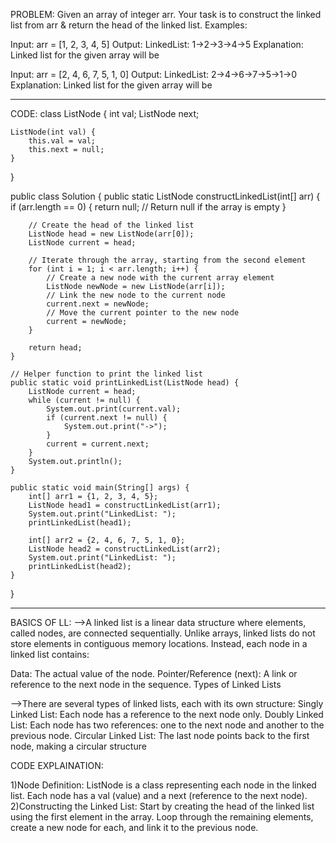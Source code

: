 PROBLEM:
Given an array of integer arr. Your task is to construct the linked list from arr & return the head of the linked list.
Examples:

Input: arr = [1, 2, 3, 4, 5]
Output: LinkedList: 1->2->3->4->5
Explanation: Linked list for the given array will be

Input: arr = [2, 4, 6, 7, 5, 1, 0]
Output: LinkedList: 2->4->6->7->5->1->0
Explanation: Linked list for the given array will be

__________________________________________________________________________________________________________________________
CODE:
class ListNode {
    int val;
    ListNode next;

    ListNode(int val) {
        this.val = val;
        this.next = null;
    }
}

public class Solution {
    public static ListNode constructLinkedList(int[] arr) {
        if (arr.length == 0) {
            return null; // Return null if the array is empty
        }

        // Create the head of the linked list
        ListNode head = new ListNode(arr[0]);
        ListNode current = head;

        // Iterate through the array, starting from the second element
        for (int i = 1; i < arr.length; i++) {
            // Create a new node with the current array element
            ListNode newNode = new ListNode(arr[i]);
            // Link the new node to the current node
            current.next = newNode;
            // Move the current pointer to the new node
            current = newNode;
        }

        return head;
    }

    // Helper function to print the linked list
    public static void printLinkedList(ListNode head) {
        ListNode current = head;
        while (current != null) {
            System.out.print(current.val);
            if (current.next != null) {
                System.out.print("->");
            }
            current = current.next;
        }
        System.out.println();
    }

    public static void main(String[] args) {
        int[] arr1 = {1, 2, 3, 4, 5};
        ListNode head1 = constructLinkedList(arr1);
        System.out.print("LinkedList: ");
        printLinkedList(head1);

        int[] arr2 = {2, 4, 6, 7, 5, 1, 0};
        ListNode head2 = constructLinkedList(arr2);
        System.out.print("LinkedList: ");
        printLinkedList(head2);
    }
}
___________________________________________________________________________________________________________________________
BASICS OF LL:
-->A linked list is a linear data structure where elements, called nodes, are connected sequentially. 
Unlike arrays, linked lists do not store elements in contiguous memory locations. 
Instead, each node in a linked list contains:

Data: The actual value of the node.
Pointer/Reference (next): A link or reference to the next node in the sequence.
Types of Linked Lists

-->There are several types of linked lists, each with its own structure:
Singly Linked List: Each node has a reference to the next node only.
Doubly Linked List: Each node has two references: one to the next node and another to the previous node.
Circular Linked List: The last node points back to the first node, making a circular structure

CODE EXPLAINATION:

1)Node Definition: ListNode is a class representing each node in the linked list. Each node has a val (value) and a next (reference to the next node).
2)Constructing the Linked List:
Start by creating the head of the linked list using the first element in the array.
Loop through the remaining elements, create a new node for each, and link it to the previous node.
